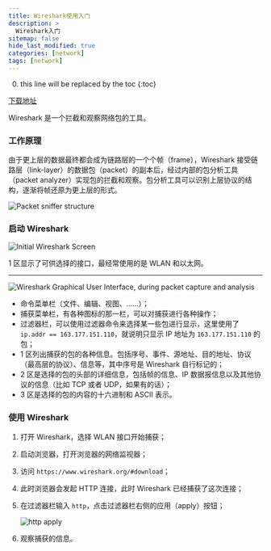 ```yaml
---
title: Wireshark使用入门
description: >
  Wireshark入门
sitemap: false
hide_last_modified: true
categories: [network]
tags: [network]
---
```


0. this line will be replaced by the toc
{:toc}

[下载地址](https://www.wireshark.org/#download)

Wireshark 是一个拦截和观察网络包的工具。

### 工作原理

由于更上层的数据最终都会成为链路层的一个个帧（frame），Wireshark 接受链路层（link-layer）的数据包（packet）的副本后，经过内部的包分析工具（packet analyzer）实现包的拦截和观察。包分析工具可以识别上层协议的结构，逐渐将帧还原为更上层的形式。

![Packet sniffer structure](/assets/img/Wireshark使用.assets/image-20220117195144393.png)

### 启动 Wireshark

![Initial Wireshark Screen](/assets/img/Wireshark使用.assets/image-20220117200610814.png)

1 区显示了可供选择的接口，最经常使用的是 WLAN 和以太网。

---

![Wireshark Graphical User Interface, during packet capture and analysis](/assets/img/Wireshark使用.assets/image-20220117200938605.png)

- 命令菜单栏（文件、编辑、视图、……）；
- 捕获菜单栏，有各种图标的那一栏，可以对捕获进行各种操作；
- 过滤器栏，可以使用过滤器命令来选择某一些包进行显示，这里使用了 `ip.addr == 163.177.151.110`，就说明只显示 IP 地址为 `163.177.151.110` 的包；
- 1 区列出捕获的包的各种信息。包括序号、事件、源地址、目的地址、协议（最高层的协议）、信息等，其中序号是 Wireshark 自行标记的；
- 2 区是选择的包的头部的详细信息，包括帧的信息、IP 数据报信息以及其他协议的信息（比如 TCP 或者 UDP，如果有的话）；
- 3 区是选择的包的内容的十六进制和 ASCII 表示。

### 使用 Wireshark

1. 打开 Wireshark，选择 WLAN 接口开始捕获；

2. 启动浏览器，打开浏览器的网络监视器；

3. 访问 `https://www.wireshark.org/#download`；

4. 此时浏览器会发起 HTTP 连接，此时 Wireshark 已经捕获了这次连接；

5. 在过滤器栏输入 `http`，点击过滤器栏右侧的应用（apply）按钮；

   ![http apply](/assets/img/Wireshark使用.assets/image-20220117204359981.png)

6. 观察捕获的信息。